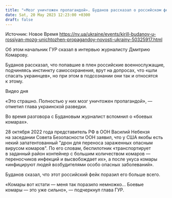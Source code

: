 ```yaml
---
title: "«Мозг уничтожен пропагандой». Буданов рассказал о российском фейке, который удивил его больше всего"
date: Sat, 20 May 2023 12:23:00 +0300
draft: false
---
```

Источник: Новое Время https://nv.ua/ukraine/events/kirill-budanov-u-rossiyan-mozg-unichtozhen-propagandoy-novosti-ukrainy-50325917.html


Об этом начальник ГУР сказал в интервью журналисту Дмитрию Комарову.

Буданов рассказал, что попавшие в плен российские военнослужащие, подчиняясь инстинкту самосохранения, врут на допросах, что «шли спасать украинцев», но при этом в подсознании они так и относятся к этому.

  Видео дня    

«Это страшно. Полностью у них мозг уничтожен пропагандой», — отметил глава украинской разведки.

Во время разговора с Будановым журналист вспомнил о «боевых комарах».

28 октября 2022 года представитель РФ в ООН Василий Небензя на заседании Совета Безопасности ООН заявил, что у США якобы есть некий запатентованный "дрон для переноса зараженных опасным вирусом комаров". По его словам, беспилотник «транспортирует в заданный район контейнер с большим количеством комаров — переносчиков инфекций и высвобождает их», а после укуса комары «инфицируют людей возбудителями особо опасных заболеваний».

Буданов сказал, что этот российский фейк поразил его больше всего.

«Комары вот кстати — меня так поразило немножко… Боевые комары — это уже сильно», — подчеркнул глава ГУР.
